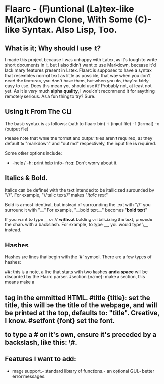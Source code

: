 # Flaarc - (F)untional (La)tex-like M(ar)kdown Clone, With Some (C)-like Syntax. Also Lisp, Too.
##  What is it; Why should I use it?
I made this project because I was unhappy with Latex, as it's tough to write short documents in it, but I also didn't
want to use Markdown, becuase it'd lack many features present in Latex. Flaarc is supposed to have a syntax that
resembles normal text as little as possible, that way when you don't need the features, you don't have them, but when
you do, they're fairly easy to use. Does this mean you should use it? Probably not, at least not yet. As it is
*very* much **alpha quality**, I wouldn't recommend it for anything remotely serious. As a fun thing to try? Sure.


##  Using It From The CLI
The basic syntax is as follows:
(path to flaarc bin) -i (input file) -f (format) -o (output file)

Please note that while the format and output files aren't required, as they default to "markdown" and "out.md" respectively, the input file **is** required.

Some other options include:
- -help / -h:	print help info- 
	frog:		Don't worry about it.


##  Italics & Bold.
Italics can be defined with the text intended to be itallicized surounded by "//".
For example, "//italic text//" makes "*italic text*"

Bold is almost identical, but instead of surrounding the text with "//" you surround it with "\_\_"
For example, "\_\_bold text\_\_" becomes "**bold text**"

If you want to type \_\_ or // **without** bolding or italicizing the text, precede the chars with a backslash.
For example, to type \_\_, you would type \\\_\_ instead.


##  Hashes
Hashes are lines that begin with the '\#' symbol. There are a few types of hashes:


\#\#: this is a note, a line that starts with two hashes **and a space** will be discarded by the Flaarc parser.
\#section {name}: make a section, this means make a <h2> tag in the emmitted HTML.
\#title {title}: set the title, this will be the title of the webpage, and will be printed at the top, defaults to: "title". Creative, I know.
\#setfont {font} set the font.

to type a \# on it's own, ensure it's preceded by a backslash, like this: \\\#.



##  Features I want to add:
- mage support.- 
	standard library of functions.- 
	an optional GUI.- 
	better error messages.
